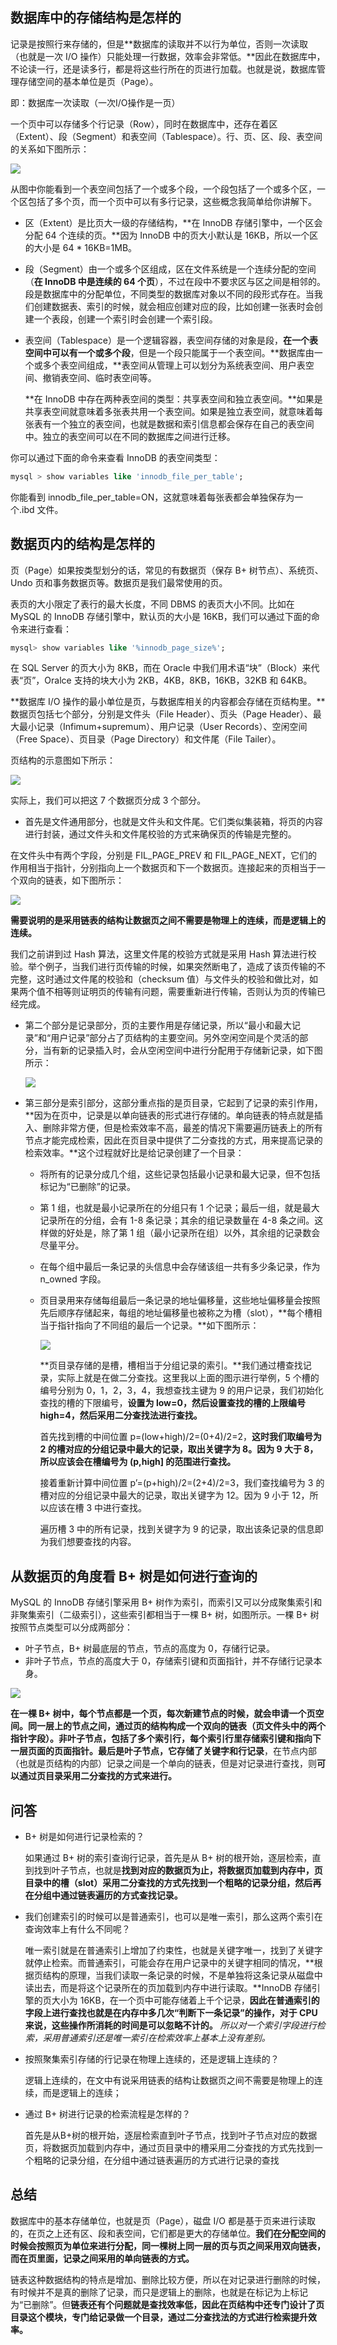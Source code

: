 ## 数据库中的存储结构是怎样的

记录是按照行来存储的，但是**数据库的读取并不以行为单位，否则一次读取（也就是一次 I/O 操作）只能处理一行数据，效率会非常低。**因此在数据库中，不论读一行，还是读多行，都是将这些行所在的页进行加载。也就是说，数据库管理存储空间的基本单位是页（Page）。

即：数据库一次读取（一次I/O操作是一页）

一个页中可以存储多个行记录（Row），同时在数据库中，还存在着区（Extent）、段（Segment）和表空间（Tablespace）。行、页、区、段、表空间的关系如下图所示：

![](D:\Work\TyporaNotes\note\Sql\Mysql\SQL必知必会\pict\27-1.png)

从图中你能看到一个表空间包括了一个或多个段，一个段包括了一个或多个区，一个区包括了多个页，而一个页中可以有多行记录，这些概念我简单给你讲解下。

* 区（Extent）是比页大一级的存储结构，**在 InnoDB 存储引擎中，一个区会分配 64 个连续的页。**因为 InnoDB 中的页大小默认是 16KB，所以一个区的大小是 64 * 16KB=1MB。

* 段（Segment）由一个或多个区组成，区在文件系统是一个连续分配的空间（**在 InnoDB 中是连续的 64 个页**），不过在段中不要求区与区之间是相邻的。段是数据库中的分配单位，不同类型的数据库对象以不同的段形式存在。当我们创建数据表、索引的时候，就会相应创建对应的段，比如创建一张表时会创建一个表段，创建一个索引时会创建一个索引段。

* 表空间（Tablespace）是一个逻辑容器，表空间存储的对象是段，**在一个表空间中可以有一个或多个段**，但是一个段只能属于一个表空间。**数据库由一个或多个表空间组成，**表空间从管理上可以划分为系统表空间、用户表空间、撤销表空间、临时表空间等。

  **在 InnoDB 中存在两种表空间的类型：共享表空间和独立表空间。**如果是共享表空间就意味着多张表共用一个表空间。如果是独立表空间，就意味着每张表有一个独立的表空间，也就是数据和索引信息都会保存在自己的表空间中。独立的表空间可以在不同的数据库之间进行迁移。

你可以通过下面的命令来查看 InnoDB 的表空间类型：

```sql
mysql > show variables like 'innodb_file_per_table';
```

你能看到 innodb_file_per_table=ON，这就意味着每张表都会单独保存为一个.ibd 文件。

## 数据页内的结构是怎样的

页（Page）如果按类型划分的话，常见的有数据页（保存 B+ 树节点）、系统页、Undo 页和事务数据页等。数据页是我们最常使用的页。

表页的大小限定了表行的最大长度，不同 DBMS 的表页大小不同。比如在 MySQL 的 InnoDB 存储引擎中，默认页的大小是 16KB，我们可以通过下面的命令来进行查看：

```sql
mysql> show variables like '%innodb_page_size%';
```

在 SQL Server 的页大小为 8KB，而在 Oracle 中我们用术语“块”（Block）来代表“页”，Oralce 支持的块大小为 2KB，4KB，8KB，16KB，32KB 和 64KB。

**数据库 I/O 操作的最小单位是页，与数据库相关的内容都会存储在页结构里。**数据页包括七个部分，分别是文件头（File Header）、页头（Page Header）、最大最小记录（Infimum+supremum）、用户记录（User Records）、空闲空间（Free Space）、页目录（Page Directory）和文件尾（File Tailer）。

页结构的示意图如下所示：

![](D:\Work\TyporaNotes\note\Sql\Mysql\SQL必知必会\pict\27-2.png)

实际上，我们可以把这 7 个数据页分成 3 个部分。

*  首先是文件通用部分，也就是文件头和文件尾。它们类似集装箱，将页的内容进行封装，通过文件头和文件尾校验的方式来确保页的传输是完整的。

  在文件头中有两个字段，分别是 FIL_PAGE_PREV 和 FIL_PAGE_NEXT，它们的作用相当于指针，分别指向上一个数据页和下一个数据页。连接起来的页相当于一个双向的链表，如下图所示：

  ![](D:\Work\TyporaNotes\note\Sql\Mysql\SQL必知必会\pict\27-3.png)

  **需要说明的是采用链表的结构让数据页之间不需要是物理上的连续，而是逻辑上的连续。**

  我们之前讲到过 Hash 算法，这里文件尾的校验方式就是采用 Hash 算法进行校验。举个例子，当我们进行页传输的时候，如果突然断电了，造成了该页传输的不完整，这时通过文件尾的校验和（checksum 值）与文件头的校验和做比对，如果两个值不相等则证明页的传输有问题，需要重新进行传输，否则认为页的传输已经完成。

* 第二个部分是记录部分，页的主要作用是存储记录，所以“最小和最大记录”和“用户记录”部分占了页结构的主要空间。另外空闲空间是个灵活的部分，当有新的记录插入时，会从空闲空间中进行分配用于存储新记录，如下图所示：

  ![](D:\Work\TyporaNotes\note\Sql\Mysql\SQL必知必会\pict\27-4.png)

* 第三部分是索引部分，这部分重点指的是页目录，它起到了记录的索引作用，**因为在页中，记录是以单向链表的形式进行存储的。单向链表的特点就是插入、删除非常方便，但是检索效率不高，最差的情况下需要遍历链表上的所有节点才能完成检索，因此在页目录中提供了二分查找的方式，用来提高记录的检索效率。**这个过程就好比是给记录创建了一个目录：

  * 将所有的记录分成几个组，这些记录包括最小记录和最大记录，但不包括标记为“已删除”的记录。

  * 第 1 组，也就是最小记录所在的分组只有 1 个记录；最后一组，就是最大记录所在的分组，会有 1-8 条记录；其余的组记录数量在 4-8 条之间。这样做的好处是，除了第 1 组（最小记录所在组）以外，其余组的记录数会尽量平分。

  * 在每个组中最后一条记录的头信息中会存储该组一共有多少条记录，作为 n_owned 字段。

  * 页目录用来存储每组最后一条记录的地址偏移量，这些地址偏移量会按照先后顺序存储起来，每组的地址偏移量也被称之为槽（slot），**每个槽相当于指针指向了不同组的最后一个记录。**如下图所示：

    ![](D:\Work\TyporaNotes\note\Sql\Mysql\SQL必知必会\pict\27-5.png)

    **页目录存储的是槽，槽相当于分组记录的索引。**我们通过槽查找记录，实际上就是在做二分查找。这里我以上面的图示进行举例，5 个槽的编号分别为 0，1，2，3，4，我想查找主键为 9 的用户记录，我们初始化查找的槽的下限编号，**设置为 low=0，然后设置查找的槽的上限编号 high=4，然后采用二分查找法进行查找。**

    首先找到槽的中间位置 p=(low+high)/2=(0+4)/2=2，**这时我们取编号为 2 的槽对应的分组记录中最大的记录，取出关键字为 8。因为 9 大于 8，所以应该会在槽编号为 (p,high] 的范围进行查找。**

    接着重新计算中间位置 p’=(p+high)/2=(2+4)/2=3，我们查找编号为 3 的槽对应的分组记录中最大的记录，取出关键字为 12。因为 9 小于 12，所以应该在槽 3 中进行查找。

    遍历槽 3 中的所有记录，找到关键字为 9 的记录，取出该条记录的信息即为我们想要查找的内容。

## 从数据页的角度看 B+ 树是如何进行查询的

MySQL 的 InnoDB 存储引擎采用 B+ 树作为索引，而索引又可以分成聚集索引和非聚集索引（二级索引），这些索引都相当于一棵 B+ 树，如图所示。一棵 B+ 树按照节点类型可以分成两部分：

* 叶子节点，B+ 树最底层的节点，节点的高度为 0，存储行记录。
* 非叶子节点，节点的高度大于 0，存储索引键和页面指针，并不存储行记录本身。

![](D:\Work\TyporaNotes\note\Sql\Mysql\SQL必知必会\pict\27-6.png)

**在一棵 B+ 树中，每个节点都是一个页，每次新建节点的时候，就会申请一个页空间。**同一层上的节点之间，通过页的结构构成一个双向的链表（页文件头中的两个指针字段）。**非叶子节点，包括了多个索引行**，每个索引行里存储索引键和指向下一层页面的页面指针。最后是**叶子节点，它存储了关键字和行记录**，在节点内部（也就是页结构的内部）记录之间是一个单向的链表，但是对记录进行查找，则**可以通过页目录采用二分查找的方式来进行。**

## 问答

* B+ 树是如何进行记录检索的？

  如果通过 B+ 树的索引查询行记录，首先是从 B+ 树的根开始，逐层检索，直到找到叶子节点，也就是**找到对应的数据页为止，将数据页加载到内存中，页目录中的槽（slot）采用二分查找的方式先找到一个粗略的记录分组，然后再在分组中通过链表遍历的方式查找记录。**

* 我们创建索引的时候可以是普通索引，也可以是唯一索引，那么这两个索引在查询效率上有什么不同呢？

  唯一索引就是在普通索引上增加了约束性，也就是关键字唯一，找到了关键字就停止检索。而普通索引，可能会存在用户记录中的关键字相同的情况，**根据页结构的原理，当我们读取一条记录的时候，不是单独将这条记录从磁盘中读出去，而是将这个记录所在的页加载到内存中进行读取。**InnoDB 存储引擎的页大小为 16KB，在一个页中可能存储着上千个记录，**因此在普通索引的字段上进行查找也就是在内存中多几次“判断下一条记录”的操作，对于 CPU 来说，这些操作所消耗的时间是可以忽略不计的。** *所以对一个索引字段进行检索，采用普通索引还是唯一索引在检索效率上基本上没有差别。*

* 按照聚集索引存储的行记录在物理上连续的，还是逻辑上连续的？

  逻辑上连续的，在文中有说采用链表的结构让数据页之间不需要是物理上的连续，而是逻辑上的连续；

* 通过 B+ 树进行记录的检索流程是怎样的？

  首先是从B+树的根开始，逐层检索直到叶子节点，找到叶子节点对应的数据页，将数据页加载到内存中，通过页目录中的槽采用二分查找的方式先找到一个粗略的记录分组，在分组中通过链表遍历的方式进行记录的查找

 ## 总结

数据库中的基本存储单位，也就是页（Page），磁盘 I/O 都是基于页来进行读取的，在页之上还有区、段和表空间，它们都是更大的存储单位。**我们在分配空间的时候会按照页为单位来进行分配，同一棵树上同一层的页与页之间采用双向链表，而在页里面，记录之间采用的单向链表的方式。**

链表这种数据结构的特点是增加、删除比较方便，所以在对记录进行删除的时候，有时候并不是真的删除了记录，而只是逻辑上的删除，也就是在标记为上标记为“已删除”。但**链表还有个问题就是查找效率低，因此在页结构中还专门设计了页目录这个模块，专门给记录做一个目录，通过二分查找法的方式进行检索提升效率。**

